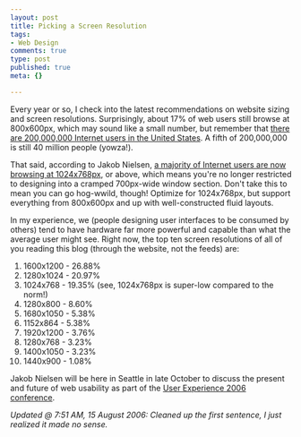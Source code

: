 ```yaml
--- 
layout: post
title: Picking a Screen Resolution
tags: 
- Web Design
comments: true
type: post
published: true
meta: {}

---
```

Every year or so, I check into the latest recommendations on website sizing and screen resolutions. Surprisingly, about 17% of web users still browse at 800x600px, which may sound like a small number, but remember that <a href="https://www.cia.gov/cia/publications/factbook/geos/us.html">there are 200,000,000 Internet users in the United States</a>. A fifth of 200,000,000 is still 40 million people (yowza!).

  That said, according to Jakob Nielsen, <a href="http://www.useit.com/alertbox/screen_resolution.html">a majority of Internet users are now browsing at 1024x768px</a>, or above, which means you're no longer restricted to designing into a cramped 700px-wide window section. Don't take this to mean you can go hog-wwild, though! Optimize for 1024x768px, but support everything from 800x600px and up with well-constructed fluid layouts.

  In my experience, we (people designing user interfaces to be consumed by others) tend to have hardware far more powerful and capable than what the average user might see. Right now, the top ten screen resolutions of all of you reading this blog (through the website, not the feeds) are:
  <ol>
  <li>1600x1200 - 26.88%</li>
  <li>1280x1024 - 20.97%</li>
  <li>1024x768 - 19.35% (see, 1024x768px is super-low compared to the norm!)</li>
  <li>1280x800 - 8.60%</li>
  <li>1680x1050 - 5.38%</li>
  <li>1152x864 - 5.38%</li>
  <li>1920x1200 - 3.76%</li>
  <li>1280x768 - 3.23%</li>
  <li>1400x1050 - 3.23%</li>
  <li>1440x900 - 1.08%</li>
  </ol>

  Jakob Nielsen will be here in Seattle in late October to discuss the present and future of web usability as part of the <a href="http://www.nngroup.com/events/seattle/agenda.html">User Experience 2006 conference</a>.

  <em>Updated @ 7:51 AM, 15 August 2006: Cleaned up the first sentence, I just realized it made no sense.</em>
